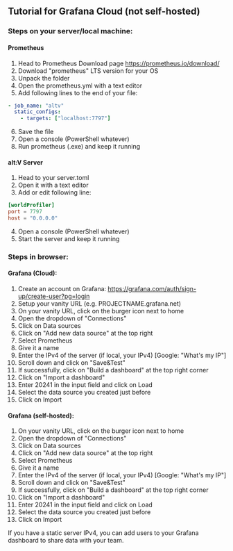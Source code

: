 ## Tutorial for Grafana Cloud (not self-hosted)

### Steps on your server/local machine:

#### Prometheus
1. Head to Prometheus Download page https://prometheus.io/download/
2. Download "prometheus" LTS version for your OS
3. Unpack the folder
4. Open the prometheus.yml with a text editor
5. Add following lines to the end of your file:
```yml
- job_name: "altv"
  static_configs:
    - targets: ["localhost:7797"]
```
6. Save the file
7. Open a console (PowerShell whatever)
8. Run prometheus (.exe) and keep it running

#### alt:V Server
1. Head to your server.toml
2. Open it with a text editor
3. Add or edit following line:
```toml
[worldProfiler]
port = 7797
host = "0.0.0.0"
```
4. Open a console (PowerShell whatever)
5. Start the server and keep it running

### Steps in browser:

#### Grafana (Cloud):
1. Create an account on Grafana: https://grafana.com/auth/sign-up/create-user?pg=login
2. Setup your vanity URL (e.g. PROJECTNAME.grafana.net)
3. On your vanity URL, click on the burger icon next to home
4. Open the dropdown of "Connections"
5. Click on Data sources
6. Click on "Add new data source" at the top right
7. Select Prometheus
8. Give it a name
9. Enter the IPv4 of the server (if local, your IPv4) [Google: "What's my IP"]
10. Scroll down and click on "Save&Test"
11. If successfully, click on "Build a dashboard" at the top right corner
12. Click on "Import a dashboard"
13. Enter 20241 in the input field and click on Load
14. Select the data source you created just before
15. Click on Import

#### Grafana (self-hosted):
1. On your vanity URL, click on the burger icon next to home
2. Open the dropdown of "Connections"
3. Click on Data sources
4. Click on "Add new data source" at the top right
5. Select Prometheus
6. Give it a name
7. Enter the IPv4 of the server (if local, your IPv4) [Google: "What's my IP"]
8. Scroll down and click on "Save&Test"
9. If successfully, click on "Build a dashboard" at the top right corner
10. Click on "Import a dashboard"
11. Enter 20241 in the input field and click on Load
12. Select the data source you created just before
13. Click on Import

If you have a static server IPv4, you can add users to your Grafana dashboard to share data with your team.

